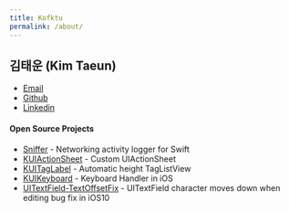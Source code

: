```yaml
---
title: Kofktu
permalink: /about/
---
```


## 김태운 (Kim Taeun)

- [Email](mailto:kofktu@gmail.com)
- [Github](http://github.com/kofktu)
- [Linkedin](https://www.linkedin.com/in/taeun-kim-79468810a/)

#### Open Source Projects

- [Sniffer](https://github.com/Kofktu/Sniffer) - Networking activity logger for Swift
- [KUIActionSheet](https://github.com/Kofktu/KUIActionSheet) - Custom UIActionSheet
- [KUITagLabel](https://github.com/Kofktu/KUITagLabel) - Automatic height TagListView
- [KUIKeyboard](https://github.com/Kofktu/KUIKeyboard) - Keyboard Handler in iOS
- [UITextField-TextOffsetFix](https://github.com/Kofktu/UITextField-TextOffsetFix) - UITextField character moves down when editing bug fix in iOS10

